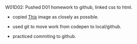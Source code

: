 W01D02: Pushed D01 homework to github, linked css to html.

* copied [This](https://tiy-learn-content.s3.amazonaws.com/194319a7-Iron%20News.png) image as closely as possible.

* used git to move work from codepen to local/github.

* practiced commiting to github.

